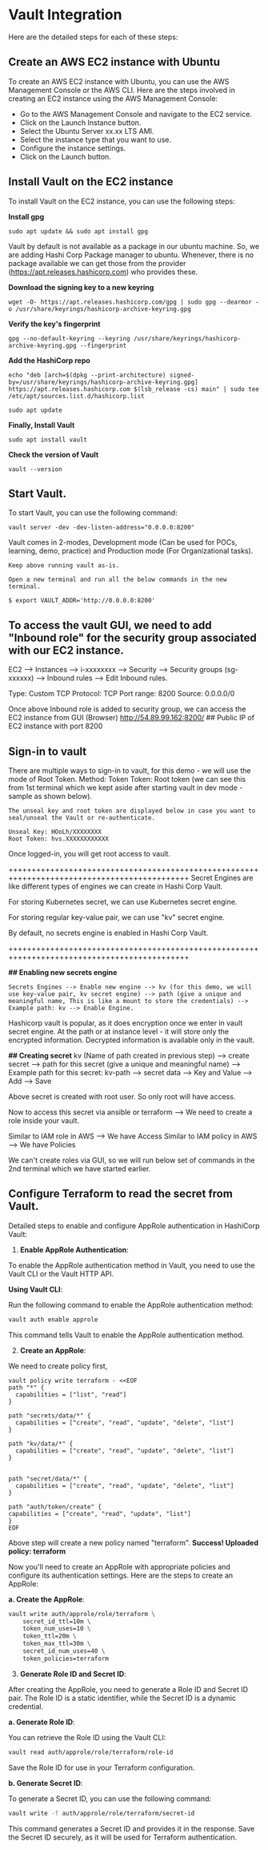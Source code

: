 # Vault Integration

Here are the detailed steps for each of these steps:

## Create an AWS EC2 instance with Ubuntu

To create an AWS EC2 instance with Ubuntu, you can use the AWS Management Console or the AWS CLI. Here are the steps involved in creating an EC2 instance using the AWS Management Console:

- Go to the AWS Management Console and navigate to the EC2 service.
- Click on the Launch Instance button.
- Select the Ubuntu Server xx.xx LTS AMI.
- Select the instance type that you want to use.
- Configure the instance settings.
- Click on the Launch button.

## Install Vault on the EC2 instance

To install Vault on the EC2 instance, you can use the following steps:

**Install gpg**

```
sudo apt update && sudo apt install gpg
```
Vault by default is not available as a package in our ubuntu machine. So, we are adding Hashi Corp Package manager to ubuntu. Whenever, there is no package available we can get those from the provider (https://apt.releases.hashicorp.com) who provides these.

**Download the signing key to a new keyring**

```
wget -O- https://apt.releases.hashicorp.com/gpg | sudo gpg --dearmor -o /usr/share/keyrings/hashicorp-archive-keyring.gpg
```

**Verify the key's fingerprint**

```
gpg --no-default-keyring --keyring /usr/share/keyrings/hashicorp-archive-keyring.gpg --fingerprint
```

**Add the HashiCorp repo**

```
echo "deb [arch=$(dpkg --print-architecture) signed-by=/usr/share/keyrings/hashicorp-archive-keyring.gpg] https://apt.releases.hashicorp.com $(lsb_release -cs) main" | sudo tee /etc/apt/sources.list.d/hashicorp.list
```

```
sudo apt update
```

**Finally, Install Vault**

```
sudo apt install vault
```

**Check the version of Vault**

```
vault --version
```

## Start Vault.

To start Vault, you can use the following command:

```
vault server -dev -dev-listen-address="0.0.0.0:8200"
```

Vault comes in 2-modes, Development mode (Can be used for POCs, learning, demo, practice) and Production mode (For Organizational tasks).

```
Keep above running vault as-is.

Open a new terminal and run all the below commands in the new terminal.

$ export VAULT_ADDR='http://0.0.0.0:8200'
```

## To access the vault GUI, we need to add "Inbound role" for the security group associated with our EC2 instance.
EC2 --> Instances --> i-xxxxxxxx --> Security --> Security groups (sg-xxxxxx) --> Inbound rules --> Edit Inbound rules.

Type:        Custom TCP
Protocol:    TCP
Port range:  8200
Source:      0.0.0.0/0

Once above Inbound role is added to security group, we can access the EC2 instance from GUI (Browser)
http://54.89.99.162:8200/   ## Public IP of EC2 instance with port 8200

## Sign-in to vault
There are multiple ways to sign-in to vault, for this demo - we will use the mode of Root Token.
Method: Token
Token: Root token (we can see this from 1st terminal which we kept aside after starting vault in dev mode - sample as shown below).

````
The unseal key and root token are displayed below in case you want to
seal/unseal the Vault or re-authenticate.

Unseal Key: HOoLh/XXXXXXXX
Root Token: hvs.XXXXXXXXXXXX
````
Once logged-in, you will get root access to vault.

+++++++++++++++++++++++++++++++++++++++++++++++++++++++++++++++++++++++++++++++++++++++++++++
Secret Engines are like different types of engines we can create in Hashi Corp Vault.

For storing Kubernetes secret, we can use Kubernetes secret engine.

For storing regular key-value pair, we can use "kv" secret engine.

By default, no secrets engine is enabled in Hashi Corp Vault.

+++++++++++++++++++++++++++++++++++++++++++++++++++++++++++++++++++++++++++++++++++++++++++++

**## Enabling new secrets engine**
````
Secrets Engines --> Enable new engine --> kv (for this demo, we will use key-value pair, kv secret engine) --> path (give a unique and meaningful name, This is like a mount to store the credentials) --> Example path: kv --> Enable Engine.

````
Hashicorp vault is popular, as it does encryption once we enter in vault secret engine. At the path or at instance level - it will store only the encrypted information. Decrypted information is available only in the vault.

**## Creating secret**
kv (Name of path created in previous step) --> create secret --> path for this secret (give a unique and meaningful name) --> Example path for this secret: kv-path --> secret data --> Key and Value --> Add --> Save

Above secret is created with root user. So only root will have access.

Now to access this secret via ansible or terraform --> We need to create a role inside your vault.

Similar to IAM role in AWS --> We have Access
Similar to IAM policy in AWS --> We have Policies

We can't create roles via GUI, so we will run below set of commands in the 2nd terminal which we have started earlier.

## Configure Terraform to read the secret from Vault.

Detailed steps to enable and configure AppRole authentication in HashiCorp Vault:

1. **Enable AppRole Authentication**:

To enable the AppRole authentication method in Vault, you need to use the Vault CLI or the Vault HTTP API.

**Using Vault CLI**:

Run the following command to enable the AppRole authentication method:

```bash
vault auth enable approle
```

This command tells Vault to enable the AppRole authentication method.

2. **Create an AppRole**:

We need to create policy first,

```
vault policy write terraform - <<EOF
path "*" {
  capabilities = ["list", "read"]
}

path "secrets/data/*" {
  capabilities = ["create", "read", "update", "delete", "list"]
}

path "kv/data/*" {
  capabilities = ["create", "read", "update", "delete", "list"]
}


path "secret/data/*" {
  capabilities = ["create", "read", "update", "delete", "list"]
}

path "auth/token/create" {
capabilities = ["create", "read", "update", "list"]
}
EOF
```
Above step will create a new policy named "terraform".
**Success! Uploaded policy: terraform**

Now you'll need to create an AppRole with appropriate policies and configure its authentication settings. Here are the steps to create an AppRole:

**a. Create the AppRole**:

```bash
vault write auth/approle/role/terraform \
    secret_id_ttl=10m \
    token_num_uses=10 \
    token_ttl=20m \
    token_max_ttl=30m \
    secret_id_num_uses=40 \
    token_policies=terraform
```

3. **Generate Role ID and Secret ID**:

After creating the AppRole, you need to generate a Role ID and Secret ID pair. The Role ID is a static identifier, while the Secret ID is a dynamic credential.

**a. Generate Role ID**:

You can retrieve the Role ID using the Vault CLI:

```bash
vault read auth/approle/role/terraform/role-id
```

Save the Role ID for use in your Terraform configuration.

**b. Generate Secret ID**:

To generate a Secret ID, you can use the following command:

```bash
vault write -f auth/approle/role/terraform/secret-id
   ```

This command generates a Secret ID and provides it in the response. Save the Secret ID securely, as it will be used for Terraform authentication.
